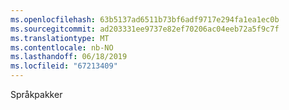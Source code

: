 ```yaml
---
ms.openlocfilehash: 63b5137ad6511b73bf6adf9717e294fa1ea1ec0b
ms.sourcegitcommit: ad203331ee9737e82ef70206ac04eeb72a5f9c7f
ms.translationtype: MT
ms.contentlocale: nb-NO
ms.lasthandoff: 06/18/2019
ms.locfileid: "67213409"
---
```

Språkpakker